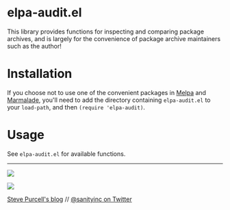 elpa-audit.el
=============

This library provides functions for inspecting and comparing package
archives, and is largely for the convenience of package archive
maintainers such as the author!

Installation
=============

If you choose not to use one of the convenient packages in
[Melpa][melpa] and [Marmalade][marmalade], you'll need to add the
directory containing `elpa-audit.el` to your `load-path`, and then
`(require 'elpa-audit)`.

Usage
=====

See `elpa-audit.el` for available functions.

[marmalade]: http://marmalade-repo.org
[melpa]: http://melpa.milkbox.net

<hr>

[![](http://api.coderwall.com/purcell/endorsecount.png)](http://coderwall.com/purcell)

[![](http://www.linkedin.com/img/webpromo/btn_liprofile_blue_80x15.png)](http://uk.linkedin.com/in/stevepurcell)

[Steve Purcell's blog](http://www.sanityinc.com/) // [@sanityinc on Twitter](https://twitter.com/sanityinc)
